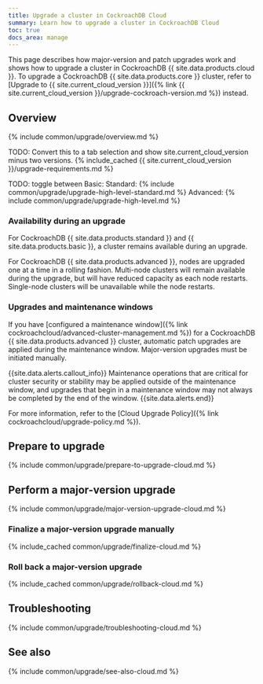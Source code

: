 ```yaml
---
title: Upgrade a cluster in CockroachDB Cloud
summary: Learn how to upgrade a cluster in CockroachDB Cloud
toc: true
docs_area: manage
---
```


This page describes how major-version and patch upgrades work and shows how to upgrade a cluster in CockroachDB {{ site.data.products.cloud }}. To upgrade a CockroachDB {{ site.data.products.core }} cluster, refer to [Upgrade to {{ site.current_cloud_version }}]({% link {{ site.current_cloud_version }}/upgrade-cockroach-version.md %}) instead.

## Overview

{% include common/upgrade/overview.md %}

TODO: Convert this to a tab selection and show site.current_cloud_version minus two versions.
{% include_cached {{ site.current_cloud_version }}/upgrade-requirements.md %}

TODO: toggle between
Basic:
Standard: 
{% include common/upgrade/upgrade-high-level-standard.md %}
Advanced: {% include common/upgrade/upgrade-high-level.md %}

### Availability during an upgrade

For CockroachDB {{ site.data.products.standard }} and {{ site.data.products.basic }}, a cluster remains available during an upgrade.

For CockroachDB {{ site.data.products.advanced }}, nodes are upgraded one at a time in a rolling fashion. Multi-node clusters will remain available during the upgrade, but will have reduced capacity as each node restarts. Single-node clusters will be unavailable while the node restarts.

### Upgrades and maintenance windows

If you have [configured a maintenance window]({% link cockroachcloud/advanced-cluster-management.md %}) for a CockroachDB {{ site.data.products.advanced }} cluster, automatic patch upgrades are applied during the maintenance window. Major-version upgrades must be initiated manually.

{{site.data.alerts.callout_info}}
Maintenance operations that are critical for cluster security or stability may be applied outside of the maintenance window, and upgrades that begin in a maintenance window may not always be completed by the end of the window.
{{site.data.alerts.end}}

For more information, refer to the [Cloud Upgrade Policy]({% link cockroachcloud/upgrade-policy.md %}).

## Prepare to upgrade

{% include common/upgrade/prepare-to-upgrade-cloud.md %}

## Perform a major-version upgrade

{% include common/upgrade/major-version-upgrade-cloud.md %}

### Finalize a major-version upgrade manually

{% include_cached common/upgrade/finalize-cloud.md %}

### Roll back a major-version upgrade

{% include_cached common/upgrade/rollback-cloud.md %}

## Troubleshooting

{% include common/upgrade/troubleshooting-cloud.md %}

## See also

{% include common/upgrade/see-also-cloud.md %}

